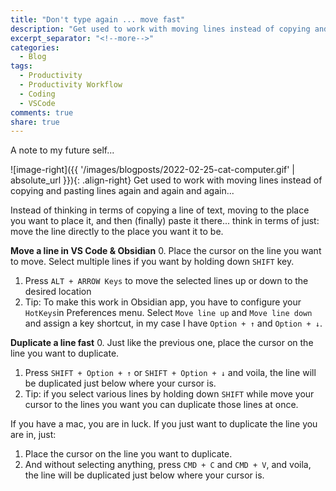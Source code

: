 ```yaml
---
title: "Don't type again ... move fast"
description: "Get used to work with moving lines instead of copying and pasting lines again and again and again..."
excerpt_separator: "<!--more-->"
categories:
  - Blog
tags:
  - Productivity
  - Productivity Workflow
  - Coding
  - VSCode
comments: true
share: true
---
```

A note to my future self...

![image-right]({{ '/images/blogposts/2022-02-25-cat-computer.gif' | absolute_url }}){: .align-right} Get used to work with moving lines instead of copying and pasting lines again and again and again...

Instead of thinking in terms of copying a line of text, moving to the place you want to place it, and then (finally) paste it there... think in terms of just: move the line directly to the place you want it to be.

<!--more-->

**Move a line in VS Code & Obsidian**
0. Place the cursor on the line you want to move. Select multiple lines if you want by holding down `SHIFT` key.
1. Press `ALT + ARROW Keys` to move the selected lines up or down to the desired location
2. Tip: To make this work in Obsidian app, you have to configure your `HotKeys`in Preferences menu. Select `Move line up` and `Move line down` and assign a key shortcut, in my case I have `Option + ↑` and `Option + ↓`.

**Duplicate a line fast**
0. Just like the previous one, place the cursor on the line you want to duplicate.
1. Press `SHIFT + Option + ↑` or `SHIFT + Option + ↓` and voila, the line will be duplicated just below where your cursor is.
2. Tip: if you select various lines by holding down `SHIFT` while move your cursor to the lines you want you can duplicate those lines at once.

If you have a mac, you are in luck. If you just want to duplicate the line you are in, just:
1. Place the cursor on the line you want to duplicate.
2. And without selecting anything, press `CMD + C` and `CMD + V`, and voila, the line will be duplicated just below where your cursor is.
